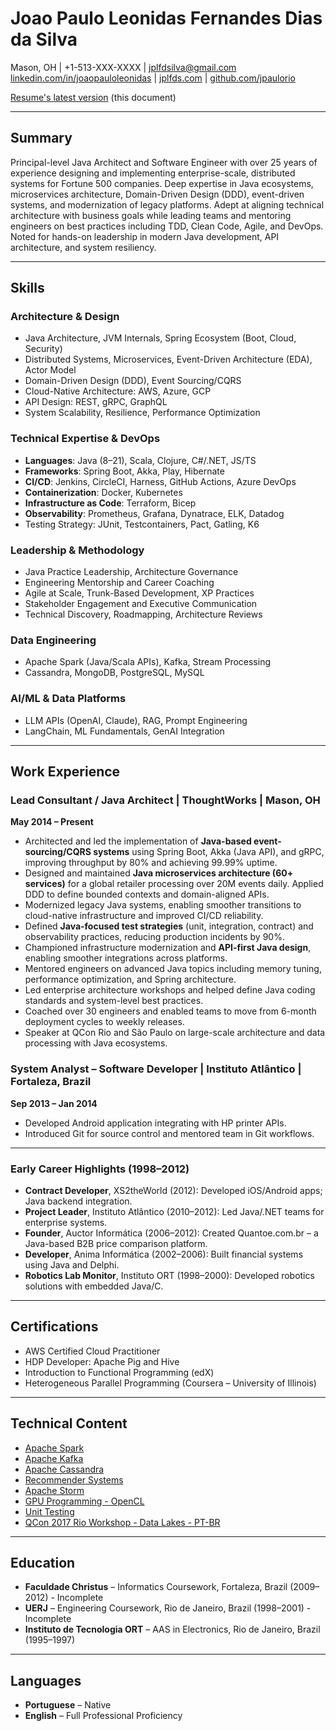 # Joao Paulo Leonidas Fernandes Dias da Silva

Mason, OH | +1-513-XXX-XXXX | [jplfdsilva@gmail.com](mailto:jplfdsilva@gmail.com)
[linkedin.com/in/joaopauloleonidas](https://linkedin.com/in/joaopauloleonidas) | [jplfds.com](https://jplfds.com) | [github.com/jpaulorio](https://github.com/jpaulorio)

[Resume's latest version](https://jpaulorio.github.io/resume/JP_Silva_Resume.pdf) (this document)

---

## Summary

Principal-level Java Architect and Software Engineer with over 25 years of experience designing and implementing enterprise-scale, distributed systems for Fortune 500 companies. Deep expertise in Java ecosystems, microservices architecture, Domain-Driven Design (DDD), event-driven systems, and modernization of legacy platforms. Adept at aligning technical architecture with business goals while leading teams and mentoring engineers on best practices including TDD, Clean Code, Agile, and DevOps. Noted for hands-on leadership in modern Java development, API architecture, and system resiliency.

---

## Skills

### Architecture & Design

* Java Architecture, JVM Internals, Spring Ecosystem (Boot, Cloud, Security)
* Distributed Systems, Microservices, Event-Driven Architecture (EDA), Actor Model
* Domain-Driven Design (DDD), Event Sourcing/CQRS
* Cloud-Native Architecture: AWS, Azure, GCP
* API Design: REST, gRPC, GraphQL
* System Scalability, Resilience, Performance Optimization

### Technical Expertise & DevOps

* **Languages**: Java (8–21), Scala, Clojure, C#/.NET, JS/TS
* **Frameworks**: Spring Boot, Akka, Play, Hibernate
* **CI/CD**: Jenkins, CircleCI, Harness, GitHub Actions, Azure DevOps
* **Containerization**: Docker, Kubernetes
* **Infrastructure as Code**: Terraform, Bicep
* **Observability**: Prometheus, Grafana, Dynatrace, ELK, Datadog
* Testing Strategy: JUnit, Testcontainers, Pact, Gatling, K6

### Leadership & Methodology

* Java Practice Leadership, Architecture Governance
* Engineering Mentorship and Career Coaching
* Agile at Scale, Trunk-Based Development, XP Practices
* Stakeholder Engagement and Executive Communication
* Technical Discovery, Roadmapping, Architecture Reviews

### Data Engineering

* Apache Spark (Java/Scala APIs), Kafka, Stream Processing
* Cassandra, MongoDB, PostgreSQL, MySQL

### AI/ML & Data Platforms

* LLM APIs (OpenAI, Claude), RAG, Prompt Engineering
* LangChain, ML Fundamentals, GenAI Integration

---

## Work Experience

### **Lead Consultant / Java Architect** | ThoughtWorks | Mason, OH

**May 2014 – Present**

* Architected and led the implementation of **Java-based event-sourcing/CQRS systems** using Spring Boot, Akka (Java API), and gRPC, improving throughput by 80% and achieving 99.99% uptime.
* Designed and maintained **Java microservices architecture (60+ services)** for a global retailer processing over 20M events daily. Applied DDD to define bounded contexts and domain-aligned APIs.
* Modernized legacy Java systems, enabling smoother transitions to cloud-native infrastructure and improved CI/CD reliability.
* Defined **Java-focused test strategies** (unit, integration, contract) and observability practices, reducing production incidents by 90%.
* Championed infrastructure modernization and **API-first Java design**, enabling smoother integrations across platforms.
* Mentored engineers on advanced Java topics including memory tuning, performance optimization, and Spring architecture.
* Led enterprise architecture workshops and helped define Java coding standards and system-level best practices.
* Coached over 30 engineers and enabled teams to move from 6-month deployment cycles to weekly releases.
* Speaker at QCon Rio and São Paulo on large-scale architecture and data processing with Java ecosystems.

### **System Analyst – Software Developer** | Instituto Atlântico | Fortaleza, Brazil

**Sep 2013 – Jan 2014**

* Developed Android application integrating with HP printer APIs.
* Introduced Git for source control and mentored team in Git workflows.

---

### **Early Career Highlights (1998–2012)**

* **Contract Developer**, XS2theWorld (2012): Developed iOS/Android apps; Java backend integration.
* **Project Leader**, Instituto Atlântico (2010–2012): Led Java/.NET teams for enterprise systems.
* **Founder**, Auctor Informática (2006–2012): Created Quantoe.com.br – a Java-based B2B price comparison platform.
* **Developer**, Anima Informática (2002–2006): Built financial systems using Java and Delphi.
* **Robotics Lab Monitor**, Instituto ORT (1998–2000): Developed robotics solutions with embedded Java/C.

---

## Certifications

* AWS Certified Cloud Practitioner
* HDP Developer: Apache Pig and Hive
* Introduction to Functional Programming (edX)
* Heterogeneous Parallel Programming (Coursera – University of Illinois)

---

## Technical Content

* [Apache Spark](https://pt.slideshare.net/slideshow/apache-spark-intro-237112555/237112555)
* [Apache Kafka](https://www.slideshare.net/slideshow/kafka-basics/237110884)
* [Apache Cassandra](https://www.slideshare.net/slideshow/query-driven-development/78218074)
* [Recommender Systems](https://www.slideshare.net/slideshow/recommender-systems-52718571/52718571)
* [Apache Storm](https://www.slideshare.net/JooPauloLeonidasFern/apache-storm-basics)
* [GPU Programming - OpenCL](https://www.slideshare.net/slideshow/opencl-heterogeneous-parallel-computing/52435001)
* [Unit Testing](https://www.slideshare.net/slideshow/unit-testing-basics-52434530/52434530)
* [QCon 2017 Rio Workshop - Data Lakes - PT-BR](https://pt.slideshare.net/slideshow/qcon-rio-2015-data-lakes-workshop/52430448)

---

## Education

* **Faculdade Christus** – Informatics Coursework, Fortaleza, Brazil (2009–2012) - Incomplete
* **UERJ** – Engineering Coursework, Rio de Janeiro, Brazil (1998–2001) - Incomplete
* **Instituto de Tecnologia ORT** – AAS in Electronics, Rio de Janeiro, Brazil (1995–1997)

---

## Languages

* **Portuguese** – Native
* **English** – Full Professional Proficiency
